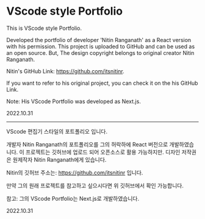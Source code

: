 # VScode style Portfolio
This is VScode style Portfolio.

Developed the portfolio of developer 'Nitin Ranganath' as a React version with his permission.
This project is uploaded to GitHub and can be used as an open source.
But, The design copyright belongs to original creator Nitin Ranganath.

Nitin's GitHub Link: https://github.com/itsnitinr.

If you want to refer to his original project, you can check it on the his GitHub Link.

Note: His VScode Portfolio was developed as Next.js.

2022.10.31

----------------

VScode 편집기 스타일의 포트폴리오 입니다.

개발자 Nitin Ranganath의 포트폴리오를 그의 허락하에 React 버전으로 개발하였습니다.
이 프로젝트는 깃허브에 업로드 되어 오픈소스로 활용 가능하지만.
디자인 저작권은 원제작자 Nitin Ranganath에게 있습니다.

Nitin의 깃허브 주소는: https://github.com/itsnitinr 입니다.

만약 그의 원래 프로젝트를 참고하고 싶으시다면 위 깃허브에서 확인 가능합니다.

참고: 그의 VScode Portfolio는 Next.js로 개발하였습니다.

2022.10.31






